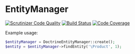 # EntityManager
[![Scrutinizer Code Quality](https://scrutinizer-ci.com/g/managlea/EntityManager/badges/quality-score.png?b=master)](https://scrutinizer-ci.com/g/managlea/EntityManager/?branch=master) [![Build Status](https://scrutinizer-ci.com/g/managlea/EntityManager/badges/build.png?b=master)](https://scrutinizer-ci.com/g/managlea/EntityManager/build-status/master) [![Code Coverage](https://scrutinizer-ci.com/g/managlea/EntityManager/badges/coverage.png?b=master)](https://scrutinizer-ci.com/g/managlea/EntityManager/?branch=master)

Example usage:
```php
$entityManager = DoctrineEntityManager::create();
$entity = $entityManager->findEntity('\Product', 1);
```

